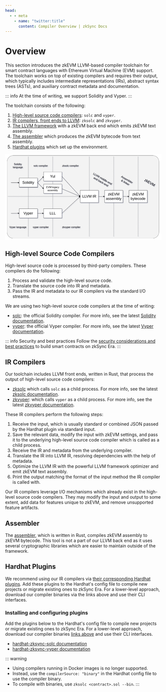 ```yaml
---
head:
  - - meta
    - name: "twitter:title"
      content: Compiler Overview | zkSync Docs
---
```


# Overview

This section introduces the zkEVM LLVM-based compiler toolchain for smart contract languages with Ethereum Virtual Machine
(EVM) support. The toolchain works on top of existing compilers and requires their output, which typically includes
intermediate representations (IRs), abstract syntax trees (ASTs), and auxiliary contract metadata and documentation.

::: info
At the time of writing, we support Solidity and Vyper.
:::

The toolchain consists of the following:

1. [High-level source code compilers](#high-level-source-code-compilers): `solc` and `vyper`.
2. [IR compilers, front ends to LLVM](#ir-compilers): `zksolc` and `zkvyper`.
3. [The LLVM framework](./llvm.md) with a zkEVM back end which emits zkEVM text assembly.
4. [The assembler](#assembler) which produces the zkEVM bytecode from text assembly.
5. [Hardhat plugins](#hardhat-plugins) which set up the environment.

![Compiler Toolchain Visualization](../../../../assets/images/compiler-toolchain.png "Compiler Toolchain")

## High-level Source Code Compilers

High-level source code is processed by third-party compilers. These compilers do the following:

1. Process and validate the high-level source code.
2. Translate the source code into IR and metadata.
3. Pass the IR and metadata to our IR compilers via the standard I/O streams.

We are using two high-level source code compilers at the time of writing:

- [solc](https://github.com/ethereum/solc-bin): the official Solidity compiler. For more info, see the latest [Solidity documentation](https://docs.soliditylang.org/en/latest/).
- [vyper](https://github.com/vyperlang/vyper/releases): the official Vyper compiler. For more info, see the latest [Vyper documentation](https://docs.vyperlang.org/en/latest/index.html).

::: info Security and best practices
Follow the [security considerations and best practices](../../../quick-start/best-practices.md) to build smart contracts on zkSync Era.
:::

## IR Compilers

Our toolchain includes LLVM front ends, written in Rust, that process the output of high-level source code compilers:

- [zksolc](https://github.com/matter-labs/zksolc-bin) which calls `solc` as a child process. For more info, see the latest [zksolc documentation](./solidity.md).
- [zkvyper](https://github.com/matter-labs/zkvyper-bin): which calls `vyper` as a child process. For more info, see the latest [zkvyper documentation](./vyper.md).

These IR compilers perform the following steps:

1. Receive the input, which is usually standard or combined JSON passed by the Hardhat plugin via standard input.
2. Save the relevant data, modify the input with zkEVM settings, and pass it to the underlying high-level source code compiler which is called as a child process.
3. Receive the IR and metadata from the underlying compiler.
4. Translate the IR into LLVM IR, resolving dependencies with the help of metadata.
5. Optimize the LLVM IR with the powerful LLVM framework optimizer and emit zkEVM text assembly.
6. Print the output matching the format of the input method the IR compiler is called with.

Our IR compilers leverage I/O mechanisms which already exist in the high-level source code
compilers. They may modify the input and output to some extent, add data for features unique to zkEVM,
and remove unsupported feature artifacts.

## Assembler

The [assembler](https://github.com/matter-labs/era-zkevm-assembly), which is written in Rust, compiles zkEVM assembly
to zkEVM bytecode. This tool is not a part of our LLVM back end as it uses several cryptographic libraries which are
easier to maintain outside of the framework.

## Hardhat Plugins

We recommend using our IR compilers via [their corresponding Hardhat plugins](../../../tooling/hardhat/getting-started.md).
Add these plugins to the Hardhat's config file to compile new projects or migrate
existing ones to zkSync Era. For a lower-level approach, download our compiler binaries via the
links above and use their CLI interfaces.

### Installing and configuring plugins

Add the plugins below to the Hardhat's config file to compile new projects or migrate
existing ones to zkSync Era. For a lower-level approach, download our compiler binaries
[links above](#ir-compilers) and use their CLI interfaces.

- [hardhat-zksync-solc documentation](../../../tooling/hardhat/hardhat-zksync-solc.md)
- [hardhat-zksync-vyper documentation](../../../tooling/hardhat/hardhat-zksync-vyper.md)

::: warning

- Using compilers running in Docker images is no longer supported.
- Instead, use the `compilerSource: "binary"` in the Hardhat config file to use the compiler binary.
- To compile with binaries, use `zksolc <contract>.sol --bin`.
  :::
